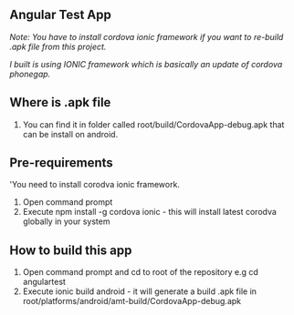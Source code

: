 ## Angular Test App

*Note: You have to install cordova ionic framework if you want to re-build .apk file from this project.*

*I built is using IONIC framework which is basically an update of cordova phonegap.*

## Where is .apk file

1. You can find it in folder called root/build/CordovaApp-debug.apk that can be install on android.

## Pre-requirements
'You need to install corodva ionic framework.

1. Open command prompt 
2. Execute npm install -g cordova ionic - this will install latest corodva globally in your system


## How to build this app

1. Open command prompt and cd to root of the repository e.g cd angulartest
2. Execute ionic build android - it will generate a build .apk file in root/platforms/android/amt-build/CordovaApp-debug.apk
